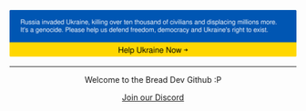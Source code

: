 <span align="center">

[![Stand With Ukraine](https://raw.githubusercontent.com/vshymanskyy/StandWithUkraine/main/banner2-direct.svg)](https://vshymanskyy.github.io/StandWithUkraine)

---

Welcome to the Bread Dev Github :P

[Join our Discord](https://cord.breadhub.cc/)

</span>
